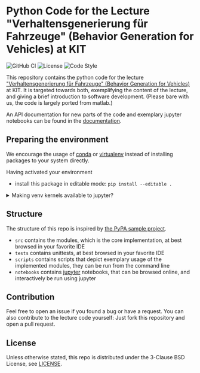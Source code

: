 # Python Code for the Lecture "Verhaltensgenerierung für Fahrzeuge" (Behavior Generation for Vehicles) at KIT

![GitHub CI](https://github.com/KIT-MRT/behavior_generation_lecture_python/actions/workflows/ci.yml/badge.svg) 
![License](https://img.shields.io/github/license/kit-mrt/behavior_generation_lecture_python)
![Code Style](https://img.shields.io/badge/code%20style-black-000000.svg)

This repository contains the python code for the lecture ["Verhaltensgenerierung für Fahrzeuge" (Behavior Generation for Vehicles)](https://www.mrt.kit.edu/lehre_WS_Verhaltensgenerierung_Fahrzeuge.php) at KIT.
It is targeted towards both, exemplifying the content of the lecture, and giving a brief introduction to software development. (Please bare with us, the code is largely ported from matlab.)

An API documentation for new parts of the code and exemplary jupyter notebooks can be found in the [documentation](https://kit-mrt.github.io/behavior_generation_lecture_python/).

## Preparing the environment

We encourage the usage of [conda](https://conda.io/) or [virtualenv](https://virtualenv.pypa.io) instead of installing packages to your system directly.

Having activated your environment

- install this package in editable mode: `pip install --editable .`

<details>
<summary>Making venv kernels available to jupyter?</summary>
<br>
<ul>
<li>from without the venv, install ipykernel <code>pip install --user ipykernel</code></li>
<li>list the current venvs available in jupyter: <code>jupyter kernelspec list</code> (your venv is not yet in there)</li>
<li>activate the venv <code>source activate venv-name</code></li>
<li>add the venv to the kernel list: <code>python -m ipykernel install --user --name=venv-name-for-jupyter</code>, where <code>venv-name-for-jupyter</code> can but must not match the name of the activated venv</li>
<li>check that the venv is in the list: <code>jupyter kernelspec list</code></li>
</ul>
</details>

## Structure

The structure of this repo is inspired by [the PyPA sample project](https://github.com/pypa/sampleproject).

- `src` contains the modules, which is the core implementation, at best browsed in your favorite IDE
- `tests` contains unittests, at best browsed in your favorite IDE
- `scripts` contains scripts that depict exemplary usage of the implemented modules, they can be run from the command line
- `notebooks` contains [jupyter](https://jupyter.org) notebooks, that can be browsed online, and interactively be run using jupyter

## Contribution

Feel free to open an issue if you found a bug or have a request. 
You can also contribute to the lecture code yourself: Just fork this repository and open a pull request.

## License

Unless otherwise stated, this repo is distributed under the 3-Clause BSD License, see [LICENSE](LICENSE).
